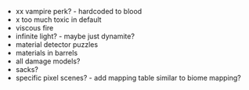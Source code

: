 - xx vampire perk? - hardcoded to blood
- x too much toxic in default
- viscous fire
- infinite light? - maybe just dynamite?
- material detector puzzles
- materials in barrels
- all damage models?
- sacks?
- specific pixel scenes? - add mapping table similar to biome mapping?
